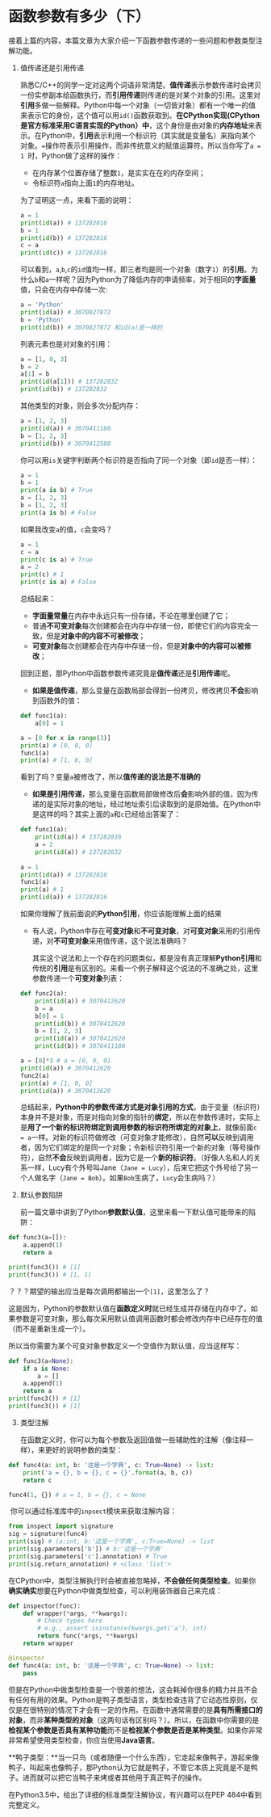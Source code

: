 # 函数参数有多少（下）

接着上篇的内容，本篇文章为大家介绍一下函数参数传递的一些问题和参数类型注解功能。

1. 值传递还是引用传递

   熟悉C/C++的同学一定对这两个词语非常清楚。**值传递**表示参数传递时会拷贝一份实参副本给函数执行，而**引用传递**则传递的是对某个对象的引用。这里对**引用**多做一些解释。Python中每一个对象（一切皆对象）都有一个唯一的值来表示它的身份，这个值可以用`id()`函数获取到。**在CPython实现(CPython是官方标准采用C语言实现的Python）中**，这个身份是由对象的**内存地址**来表示。在Python中，**引用**表示利用一个标识符（其实就是变量名）来指向某个对象。`=`操作符表示引用操作，而非传统意义的赋值运算符。所以当你写了`a = 1 `时，Python做了这样的操作：

   - 在内存某个位置存储了整数`1`，是实实在在的内存空间；
   - 令标识符`a`指向上面`1`的内存地址。

   为了证明这一点，来看下面的说明：

   ```Python
   a = 1
   print(id(a)) # 137282816 
   b = 1
   print(id(b)) # 137282816
   c = a
   print(id(c)) # 137282816
   ```

   可以看到，`a`,`b`,`c`的`id`值均一样，即三者均是同一个对象（数字`1`）的**引用**。为什么`b`和`a`一样呢？因为Python为了降低内存的申请频率，对于相同的**字面量**值，只会在内存中存储一次:

   ```python
   a = 'Python'
   print(id(a)) # 3070827872
   b = 'Python'
   print(id(b)) # 3070827872 和id(a)是一样的
   ```

   列表元素也是对对象的引用：

   ```python
   a = [1, 0, 3]
   b = 2
   a[1] = b
   print(id(a[1])) # 137282832
   print(id(b)) # 137282832
   ```

   其他类型的对象，则会多次分配内存：

   ```python
   a = [1, 2, 3]
   print(id(a)) # 3070411180
   b = [1, 2, 3]
   print(id(b)) # 3070412588
   ```

   你可以用`is`关键字判断两个标识符是否指向了同一个对象（即`id`是否一样）：

   ```python
   a = 1
   b = 1
   print(a is b) # True
   a = [1, 2, 3]
   b = [1, 2, 3]
   print(a is b) # False
   ```

   如果我改变`a`的值，`c`会变吗？

   ```python
   a = 1
   c = a
   print(c is a) # True
   a = 2
   print(c) # 1
   print(c is a) # False
   ```

   总结起来：

   - **字面量常量**在内存中永远只有一份存储，不论在哪里创建了它；
   - 普通**不可变对象**每次创建都会在内存中存储一份，即使它们的内容完全一致，但是**对象中的内容不可被修改**；
   - **可变对象**每次创建都会在内存中存储一份，但是**对象中的内容可以被修改**；

   回到正题，那Python中函数参数传递究竟是**值传递**还是**引用传递**呢。

   - **如果是值传递**，那么变量在函数局部会得到一份拷贝，修改拷贝**不会**影响到函数外的值：

   ```python
   def func1(a):
       a[0] = 1
   
   a = [0 for x in range(3)]
   print(a) # [0, 0, 0]
   func1(a)
   print(a) # [1, 0, 0]
   ```

   看到了吗？变量`a`被修改了，所以**值传递的说法是不准确的**

   - **如果是引用传递**，那么变量在函数局部做修改后**会**影响外部的值，因为传递的是实际对象的地址，经过地址索引后读取到的是原始值。在Python中是这样的吗？其实上面的`a`和`c`已经给出答案了：

   ```python
   def func1(a):
       print(id(a)) # 137282816
       a = 2
       print(id(a)) # 137282832
       
   a = 1
   print(id(a)) # 137282816
   func1(a)
   print(a) # 1
   print(id(a)) # 137282816
   ```

   ​	如果你理解了我前面说的**Python引用**，你应该能理解上面的结果

   - 有人说，Python中存在**可变对象**和**不可变对象**，对**可变对象**采用的引用传递，对**不可变对象**采用值传递，这个说法准确吗？

     其实这个说法和上一个存在的问题类似，都是没有真正理解**Python引用**和传统的**引用**是有区别的。来看一个例子解释这个说法的不准确之处，这里参数传递一个**可变对象**列表：

   ```python
   def func2(a):
       print(id(a)) # 3070412620
       b = a
       b[0] = 1
       print(id(b)) # 3070412620
       b = [1, 2, 3]
       print(id(a)) # 3070412620
       print(id(b)) # 3070411180
   
   a = [0]*3 # a = [0, 0, 0]
   print(id(a)) # 3070412620
   func2(a)
   print(a) # [1, 0, 0]
   print(id(a)) # 3070412620
   ```

   总结起来，**Python中的参数传递方式是对象引用的方式**，由于变量（标识符）本身并不是对象，而是对指向对象的指针的**绑定**，所以在参数传递时，实际上是**用了一个新的标识符绑定到调用参数的标识符所绑定的对象上**，就像前面`c = a`一样。对新的标识符做修改（可变对象才能修改），自然**可以**反映到调用者，因为它们绑定的是同一个对象；令新标识符引用一个新的对象（等号操作符），自然**不会**反映到调用者，因为它是一个**新的标识符**。（好像人名和人的关系一样，Lucy有个外号叫Jane（`Jane = Lucy`），后来它把这个外号给了另一个人做名字（`Jane = Bob`）。如果`Bob`生病了，`Lucy`会生病吗？）

2. 默认参数陷阱

   前一篇文章中讲到了Python**参数默认值**，这里来看一下默认值可能带来的陷阱：

```python
def func3(a=[]):
    a.append(1)
    return a

print(func3()) # [1]
print(func3()) # [1, 1]
```

？？？期望的输出应当是每次调用都输出一个`[1]`，这里怎么了？

这是因为，Python的参数默认值在**函数定义时**就已经生成并存储在内存中了。如果参数是可变对象，那么每次采用默认值调用函数时都会修改内存中已经存在的值（而不是重新生成一个）。

所以当你需要为某个可变对象参数定义一个空值作为默认值，应当这样写：

```python
def func3(a=None):
    if a is None:
        a = []
	a.append(1)        
	return a
print(func3()) # [1]
print(func3()) # [1]
```

3. 类型注解

   在函数定义时，你可以为每个参数及返回值做一些辅助性的注解（像注释一样），来更好的说明参数的类型：

```python
def func4(a: int, b: '这是一个字典', c: True=None) -> list:
    print('a = {}, b = {}, c = {}'.format(a, b, c))
    return c

func4(1, {}) # a = 1, b = {}, c = None
```

​	你可以通过标准库中的`inpsect`模块来获取注解内容：

```python
from inspect import signature
sig = signature(func4)
print(sig) # (a:int, b:'这是一个字典', c:True=None) -> list
print(sig.parameters['b']) # b:'这是一个字典'
print(sig.parameters['c'].annotation) # True
print(sig.return_annotation) # <class 'list'>
```

​	在CPython中，类型注解执行时会被直接忽略掉，**不会做任何类型检查**。如果你**确实确实**想要在Python中做类型检查，可以利用装饰器自己来完成：

```python
def inspector(func):
	def wrapper(*args, **kwargs):
        # Check types here
        # e.g., assert isinstance(kwargs.get('a'), int)
        return func(*args, **kwargs)
    return wrapper

@inspector
def func4(a: int, b: '这是一个字典', c: True=None) -> list:
    pass
```

​	但是在Python中做类型检查是一个很差的想法，这会耗掉你很多的精力并且不会有任何有用的效果。Python是鸭子类型语言，类型检查违背了它动态性原则，仅仅是在很特别的情况下才会有一定的作用。在函数中通常需要的是**具有所需接口的对象**，而非**某种类型的对象**（这两句话有区别吗？）。所以，在函数中你需要的是**检视某个参数是否具有某种功能**而不是**检视某个参数是否是某种类型**。如果你非常非常希望使用类型检查，你应当使用**Java语言**。

**鸭子类型：**当一只鸟（或者随便一个什么东西），它走起来像鸭子，游起来像鸭子，叫起来也像鸭子，那Python认为它就是鸭子，不管它本质上究竟是不是鸭子。进而就可以把它当鸭子来烤或者其他用于真正鸭子的操作。

在Python3.5中，给出了详细的标准类型注解协议，有兴趣可以在PEP 484中看到完整定义。







